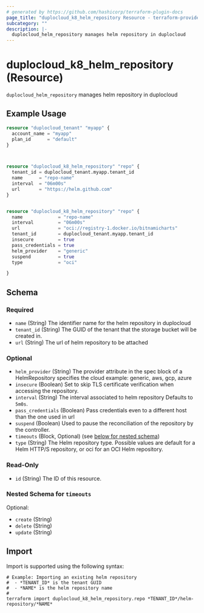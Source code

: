 ```yaml
---
# generated by https://github.com/hashicorp/terraform-plugin-docs
page_title: "duplocloud_k8_helm_repository Resource - terraform-provider-duplocloud"
subcategory: ""
description: |-
  duplocloud_helm_repository manages helm repository in duplocloud
---
```


# duplocloud_k8_helm_repository (Resource)

`duplocloud_helm_repository` manages helm repository in duplocloud

## Example Usage

```terraform
resource "duplocloud_tenant" "myapp" {
  account_name = "myapp"
  plan_id      = "default"
}



resource "duplocloud_k8_helm_repository" "repo" {
  tenant_id = duplocloud_tenant.myapp.tenant_id
  name      = "repo-name"
  interval  = "06m00s"
  url       = "https://helm.github.com"
}


resource "duplocloud_k8_helm_repository" "repo" {
  name             = "repo-name"
  interval         = "06m00s"
  url              = "oci://registry-1.docker.io/bitnamicharts"
  tenant_id        = duplocloud_tenant.myapp.tenant_id
  insecure         = true
  pass_credentials = true
  helm_provider    = "generic"
  suspend          = true
  type             = "oci"

}
```

<!-- schema generated by tfplugindocs -->
## Schema

### Required

- `name` (String) The identifier name for the helm repository in duplocloud
- `tenant_id` (String) The GUID of the tenant that the storage bucket will be created in.
- `url` (String) The url of helm repository to be attached

### Optional

- `helm_provider` (String) The provider attribute in the spec block of a HelmRepository specifies the cloud  example: generic, aws, gcp, azure
- `insecure` (Boolean) Set to skip TLS certificate verification when accessing the repository.
- `interval` (String) The interval associated to helm repository Defaults to `5m0s`.
- `pass_credentials` (Boolean) Pass credentials even to a different host than the one used in url
- `suspend` (Boolean) Used to pause the reconciliation of the repository by the controller.
- `timeouts` (Block, Optional) (see [below for nested schema](#nestedblock--timeouts))
- `type` (String) The Helm repository type. Possible values are default for a Helm HTTP/S repository, or oci for an OCI Helm repository.

### Read-Only

- `id` (String) The ID of this resource.

<a id="nestedblock--timeouts"></a>
### Nested Schema for `timeouts`

Optional:

- `create` (String)
- `delete` (String)
- `update` (String)

## Import

Import is supported using the following syntax:

```shell
# Example: Importing an existing helm repository
#  - *TENANT_ID* is the tenant GUID
#  - *NAME* is the helm repository name
#
terraform import duplocloud_k8_helm_repository.repo *TENANT_ID*/helm-repository/*NAME*
```
